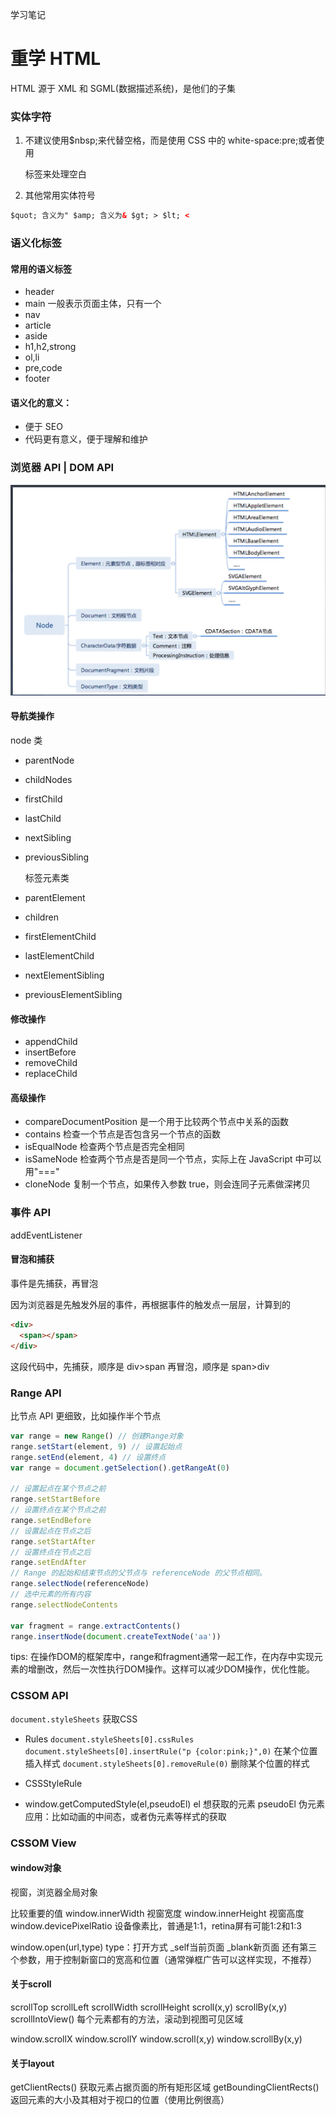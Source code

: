 学习笔记

# 重学 HTML

HTML 源于 XML 和 SGML(数据描述系统)，是他们的子集

### 实体字符

1. 不建议使用$nbsp;来代替空格，而是使用 CSS 中的 white-space:pre;或者使用<pre>标签来处理空白
2. 其他常用实体符号

```html
$quot; 含义为" $amp; 含义为& $gt; > $lt; <
```

### 语义化标签

#### 常用的语义标签

- header
- main 一般表示页面主体，只有一个
- nav
- article
- aside
- h1,h2,strong
- ol,li
- pre,code
- footer

#### 语义化的意义：

- 便于 SEO
- 代码更有意义，便于理解和维护

### 浏览器 API | DOM API

![node节点分类](./node节点分类.png)

#### 导航类操作

node 类

- parentNode
- childNodes
- firstChild
- lastChild
- nextSibling
- previousSibling

  标签元素类

- parentElement
- children
- firstElementChild
- lastElementChild
- nextElementSibling
- previousElementSibling

#### 修改操作

- appendChild
- insertBefore
- removeChild
- replaceChild

#### 高级操作

- compareDocumentPosition 是一个用于比较两个节点中关系的函数
- contains 检查一个节点是否包含另一个节点的函数
- isEqualNode 检查两个节点是否完全相同
- isSameNode 检查两个节点是否是同一个节点，实际上在 JavaScript 中可以用"==="
- cloneNode 复制一个节点，如果传入参数 true，则会连同子元素做深拷贝

### 事件 API

addEventListener

#### 冒泡和捕获

事件是先捕获，再冒泡

因为浏览器是先触发外层的事件，再根据事件的触发点一层层，计算到的

```html
<div>
  <span></span>
</div>
```

这段代码中，先捕获，顺序是 div>span
再冒泡，顺序是 span>div

### Range API

比节点 API 更细致，比如操作半个节点

```js
var range = new Range() // 创建Range对象
range.setStart(element, 9) // 设置起始点
range.setEnd(element, 4) // 设置终点
var range = document.getSelection().getRangeAt(0)

// 设置起点在某个节点之前
range.setStartBefore
// 设置终点在某个节点之前
range.setEndBefore
// 设置起点在节点之后
range.setStartAfter
// 设置终点在节点之后
range.setEndAfter
// Range 的起始和结束节点的父节点与 referenceNode 的父节点相同。
range.selectNode(referenceNode)
// 选中元素的所有内容
range.selectNodeContents

var fragment = range.extractContents()
range.insertNode(document.createTextNode('aa'))
```

tips:
在操作DOM的框架库中，range和fragment通常一起工作，在内存中实现元素的增删改，然后一次性执行DOM操作。这样可以减少DOM操作，优化性能。

### CSSOM API

`document.styleSheets` 获取CSS

- Rules
`document.styleSheets[0].cssRules`
`document.styleSheets[0].insertRule("p {color:pink;}",0)` 在某个位置插入样式
`document.styleSheets[0].removeRule(0)` 删除某个位置的样式

- CSSStyleRule

- window.getComputedStyle(el,pseudoEl)
el 想获取的元素
pseudoEl 伪元素
应用：比如动画的中间态，或者伪元素等样式的获取

### CSSOM View

#### window对象
视窗，浏览器全局对象

比较重要的值
window.innerWidth 视窗宽度
window.innerHeight 视窗高度
window.devicePixelRatio 设备像素比，普通是1:1，retina屏有可能1:2和1:3

window.open(url,type)
type：打开方式 _self当前页面 _blank新页面
还有第三个参数，用于控制新窗口的宽高和位置（通常弹框广告可以这样实现，不推荐）

#### 关于scroll
scrollTop
scrollLeft
scrollWidth
scrollHeight
scroll(x,y)
scrollBy(x,y)
scrollIntoView() 每个元素都有的方法，滚动到视图可见区域

window.scrollX
window.scrollY
window.scroll(x,y)
window.scrollBy(x,y)

#### 关于layout
getClientRects() 获取元素占据页面的所有矩形区域 
getBoundingClientRects() 返回元素的大小及其相对于视口的位置（使用比例很高）
